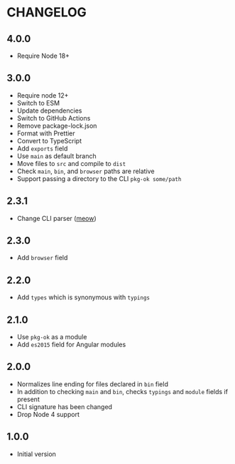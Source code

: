 # CHANGELOG

## 4.0.0

- Require Node 18+

## 3.0.0

- Require node 12+
- Switch to ESM
- Update dependencies
- Switch to GitHub Actions
- Remove package-lock.json
- Format with Prettier
- Convert to TypeScript
- Add `exports` field
- Use `main` as default branch
- Move files to `src` and compile to `dist`
- Check `main`, `bin`, and `browser` paths are relative
- Support passing a directory to the CLI `pkg-ok some/path`

## 2.3.1

- Change CLI parser ([meow](https://github.com/sindresorhus/meow))

## 2.3.0

- Add `browser` field

## 2.2.0

- Add `types` which is synonymous with `typings`

## 2.1.0

- Use `pkg-ok` as a module
- Add `es2015` field for Angular modules

## 2.0.0

- Normalizes line ending for files declared in `bin` field
- In addition to checking `main` and `bin`, checks `typings` and `module` fields if present
- CLI signature has been changed
- Drop Node 4 support

## 1.0.0

- Initial version
